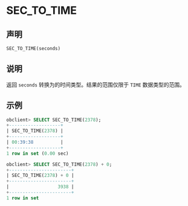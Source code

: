 # SEC_TO_TIME

## 声明

```sql
SEC_TO_TIME(seconds)
```

## 说明

返回 `seconds` 转换为的时间类型。结果的范围仅限于 `TIME` 数据类型的范围。

## 示例

```sql
obclient> SELECT SEC_TO_TIME(2378);
+-------------------+
| SEC_TO_TIME(2378) |
+-------------------+
| 00:39:38          |
+-------------------+
1 row in set (0.00 sec)

obclient> SELECT SEC_TO_TIME(2378) + 0;
+-----------------------+
| SEC_TO_TIME(2378) + 0 |
+-----------------------+
|                  3938 |
+-----------------------+
1 row in set
```
